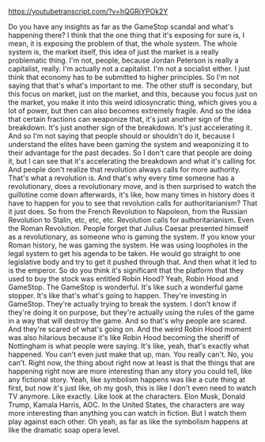 https://youtubetranscript.com/?v=hQGRiYPOk2Y

 Do you have any insights as far as the GameStop scandal and what's happening there? I think that the one thing that it's exposing for sure is, I mean, it is exposing the problem of that, the whole system. The whole system is, the market itself, this idea of just the market is a really problematic thing. I'm not, people, because Jordan Peterson is really a capitalist, really. I'm actually not a capitalist. I'm not a socialist either. I just think that economy has to be submitted to higher principles. So I'm not saying that that's what's important to me. The other stuff is secondary, but this focus on market, just on the market, and this, because you focus just on the market, you make it into this weird idiosyncratic thing, which gives you a lot of power, but then can also becomes extremely fragile. And so the idea that certain fractions can weaponize that, it's just another sign of the breakdown. It's just another sign of the breakdown. It's just accelerating it. And so I'm not saying that people should or shouldn't do it, because I understand the elites have been gaming the system and weaponizing it to their advantage for the past decades. So I don't care that people are doing it, but I can see that it's accelerating the breakdown and what it's calling for. And people don't realize that revolution always calls for more authority. That's what a revolution is. And that's why every time someone has a revolutionary, does a revolutionary move, and is then surprised to watch the guillotine come down afterwards, it's like, how many times in history does it have to happen for you to see that revolution calls for authoritarianism? That it just does. So from the French Revolution to Napoleon, from the Russian Revolution to Stalin, etc, etc, etc. Revolution calls for authoritarianism. Even the Roman Revolution. People forget that Julius Caesar presented himself as a revolutionary, as someone who is gaming the system. If you know your Roman history, he was gaming the system. He was using loopholes in the legal system to get his agenda to be taken. He would go straight to one legislative body and try to get it pushed through that. And then what it led to is the emperor. So do you think it's significant that the platform that they used to buy the stock was entitled Robin Hood? Yeah, Robin Hood and GameStop. The GameStop is wonderful. It's like such a wonderful game stopper. It's like that's what's going to happen. They're investing in GameStop. They're actually trying to break the system. I don't know if they're doing it on purpose, but they're actually using the rules of the game in a way that will destroy the game. And so that's why people are scared. And they're scared of what's going on. And the weird Robin Hood moment was also hilarious because it's like Robin Hood becoming the sheriff of Nottingham is what people were saying. It's like, yeah, that's exactly what happened. You can't even just make that up, man. You really can't. No, you can't. Right now, the thing about right now at least is that the things that are happening right now are more interesting than any story you could tell, like any fictional story. Yeah, like symbolism happens was like a cute thing at first, but now it's just like, oh my gosh, this is like I don't even need to watch TV anymore. Like exactly. Like look at the characters. Elon Musk, Donald Trump, Kamala Harris, AOC. In the United States, the characters are way more interesting than anything you can watch in fiction. But I watch them play against each other. Oh yeah, as far as like the symbolism happens at like the dramatic soap opera level.